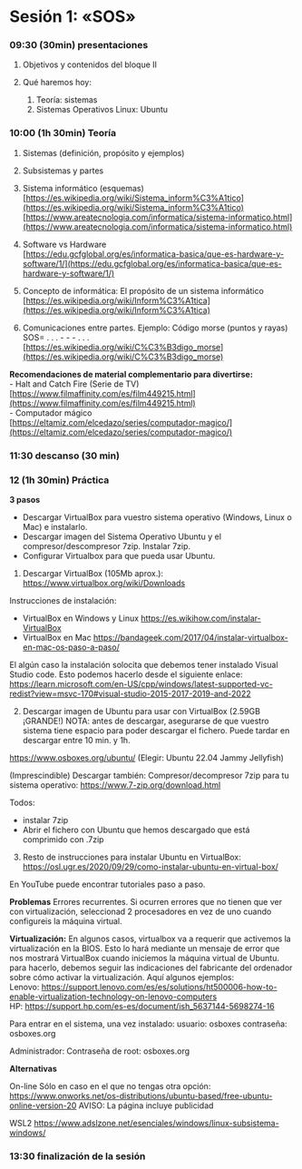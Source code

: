 # Sesión 1: «SOS»

### 09:30 (30min) presentaciones  

1.  Objetivos  y contenidos del bloque II

3.  Qué haremos hoy:
	1. Teoría: sistemas
	2. Sistemas Operativos Linux: Ubuntu
  
### 10:00 (1h 30min) Teoría

1.  Sistemas (definición, propósito y ejemplos)
    
2.  Subsistemas y partes
    
3.  Sistema informático (esquemas)  
    [https://es.wikipedia.org/wiki/Sistema_inform%C3%A1tico](https://es.wikipedia.org/wiki/Sistema_inform%C3%A1tico)  
    [https://www.areatecnologia.com/informatica/sistema-informatico.html](https://www.areatecnologia.com/informatica/sistema-informatico.html)
    
4.  Software vs Hardware  
    [https://edu.gcfglobal.org/es/informatica-basica/que-es-hardware-y-software/1/](https://edu.gcfglobal.org/es/informatica-basica/que-es-hardware-y-software/1/)
5.  Concepto de informática: El propósito de un sistema informático  
    [https://es.wikipedia.org/wiki/Inform%C3%A1tica](https://es.wikipedia.org/wiki/Inform%C3%A1tica)
    
6.  Comunicaciones entre partes. Ejemplo: Código morse (puntos y rayas) SOS= . . . - - - . . .   
   [https://es.wikipedia.org/wiki/C%C3%B3digo_morse](https://es.wikipedia.org/wiki/C%C3%B3digo_morse)  
   
**Recomendaciones de material complementario para divertirse:**  
    - Halt and Catch Fire (Serie de TV)  
    [https://www.filmaffinity.com/es/film449215.html](https://www.filmaffinity.com/es/film449215.html)  
    - Computador mágico  
    [https://eltamiz.com/elcedazo/series/computador-magico/](https://eltamiz.com/elcedazo/series/computador-magico/)  

### 11:30 descanso (30 min)  

### 12 (1h 30min) Práctica

**3 pasos**  
- Descargar VirtualBox para vuestro sistema operativo (Windows, Linux o Mac) e instalarlo.  
- Descargar imagen del Sistema Operativo Ubuntu y el compresor/descompresor 7zip. Instalar 7zip.  
- Configurar Virtualbox para que pueda usar Ubuntu.  

1. Descargar VirtualBox (105Mb aprox.):
https://www.virtualbox.org/wiki/Downloads

Instrucciones de instalación:  
- VirtualBox en Windows y Linux https://es.wikihow.com/instalar-VirtualBox  
- VirtualBox en Mac https://bandageek.com/2017/04/instalar-virtualbox-en-mac-os-paso-a-paso/  

El algún caso la instalación solocita que debemos tener instalado Visual Studio code. Esto podemos hacerlo desde el siguiente enlace:
https://learn.microsoft.com/en-US/cpp/windows/latest-supported-vc-redist?view=msvc-170#visual-studio-2015-2017-2019-and-2022

2. Descargar imagen de Ubuntu para usar con VirtualBox (2.59GB ¡GRANDE!) 
NOTA: antes de descargar, asegurarse de que vuestro sistema tiene espacio para poder descargar el fichero. Puede tardar en descargar entre 10 min. y 1h.

https://www.osboxes.org/ubuntu/
(Elegir: Ubuntu 22.04 Jammy Jellyfish)

(Imprescindible) Descargar también:
Compresor/decompresor 7zip para tu sistema operativo:
https://www.7-zip.org/download.html

Todos:
- instalar 7zip
- Abrir el fichero con Ubuntu que hemos descargado que está comprimido con .7zip

3. Resto de instrucciones para instalar Ubuntu en VirtualBox:
https://osl.ugr.es/2020/09/29/como-instalar-ubuntu-en-virtual-box/

En YouTube puede encontrar tutoriales paso a paso.

**Problemas**
Errores recurrentes. Si ocurren errores que no tienen que ver con virtualización, seleccionad 2 procesadores en vez de uno cuando configureis la máquina virtual.

**Virtualización:**
En algunos casos, virtualbox va a requerir que activemos la virtualización en la BIOS. Esto lo hará mediante un mensaje de error que nos mostrará VirtualBox cuando iniciemos la máquina virtual de Ubuntu. para hacerlo, debemos seguir las indicaciones del fabricante del ordenador sobre cómo activar la virtualización. Aquí algunos ejemplos:  
Lenovo: https://support.lenovo.com/es/es/solutions/ht500006-how-to-enable-virtualization-technology-on-lenovo-computers  
HP: https://support.hp.com/es-es/document/ish_5637144-5698274-16  

Para entrar en el sistema, una vez instalado:
usuario: osboxes
contraseña: osboxes.org

Administrador:
Contraseña de root: osboxes.org

**Alternativas**

On-line
Sólo en caso en el que no tengas otra opción:
https://www.onworks.net/os-distributions/ubuntu-based/free-ubuntu-online-version-20
AVISO: La página incluye publicidad

WSL2
https://www.adslzone.net/esenciales/windows/linux-subsistema-windows/

### 13:30 finalización de la sesión